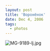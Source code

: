 ```yaml
---
layout: post
title: 'Воронёнок'
date: Dec 4, 2006
tags:
  - photos
---
```


![MG-9189-lj.jpg](upload://MG-9189-lj.jpg)

